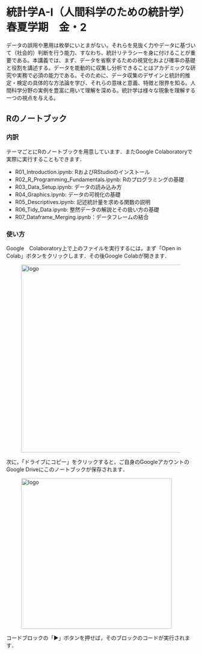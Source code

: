 # 統計学A-I（人間科学のための統計学）　春夏学期　金・2
データの誤用や悪用は枚挙にいとまがない。それらを見抜く力やデータに基づいて（社会的）判断を行う能力、すなわち、統計リテラシーを身に付けることが重要である。本講義では、まず、データを省察するための視覚化および確率の基礎と役割を講述する。データを能動的に収集し分析できることはアカデミックな研究や実務で必須の能力である。そのために、データ収集のデザインと統計的推定・検定の具体的な方法論を学び、それらの意味と意義、特徴と限界を知る。人間科学分野の実例を豊富に用いて理解を深める。統計学は様々な現象を理解する一つの視点を与える。

## Rのノートブック
### 内訳
テーマごとにRのノートブックを用意しています．またGoogle Colaboratoryで実際に実行することもできます．
- R01_Introduction.ipynb: RおよびRStudioのインストール
- R02_R_Programming_Fundamentals.ipynb: Rのプログラミングの基礎
- R03_Data_Setup.ipynb: データの読み込み方
- R04_Graphics.ipynb: データの可視化の基礎
- R05_Descriptives.ipynb: 記述統計量を求める関数の説明
- R06_Tidy_Data.ipynb: 整然データの解説とその扱い方の基礎
- R07_Dataframe_Merging.ipynb：データフレームの結合

### 使い方
Google　Colaboratory上で上のファイルを実行するには，まず「Open in Colab」ボタンをクリックします．その後Google Colabが開きます．
<figure><img src="https://lh3.googleusercontent.com/d/1MD1ROWFmQq4QRInHSBQZRgdLAZXK9N7G" alt="logo" width=500></figure>

次に，「ドライブにコピー」をクリックすると，ご自身のGoogleアカウントのGoogle Driveにこのノートブックが保存されます．
<figure><img src="https://lh3.googleusercontent.com/d/1fULHZvA2SrRi1hKdk8OQxw1UhdbgKSdm" alt="logo" width=400></figure>

コードブロックの「▶」ボタンを押せば，そのブロックのコードが実行されます．

